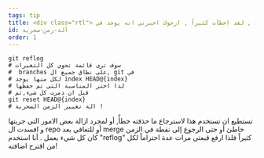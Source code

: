 ```yaml
---
tags: tip
title: <div class="rtl"> يا للهراء , لقد اخطأت كثيراً , ارجوك اخبرني انه يوجد في git طريقة سحرية للانتقال عبر الزمن !؟ </div>
id: آلة-زمن-سحرية
order: 1
---
```


<div class="rtl">

```git
git reflog
# سوف ترى قائمة تحوي كل التغيرات
#  branches على نطاق جميع ال, git في
# لكل منها يوجد index HEAD@{index}
# لذا اختر المناسبة التي تم حفظها
# قبل ان دمرت كل شيء,ثم
git reset HEAD@{index}
# الة تغيير الزمن السحرية !
```

تستطيع ان تستخدم هذا لاسترجاع ما حذفته خطأً, أو لمجرد ازالة بعض الامور التي جربتها و افسدت ال repo
أو للتعافي بعد merge خاطئ
أو حتى الرجوع إلى نقطة في الزمن كان كل شيء يعمل .
أنا استخدم "reflog" كثيراً
فلذا ارفع قبعتي مرات عدة احتراماً لكل من اقترح اضافته!

</div>
